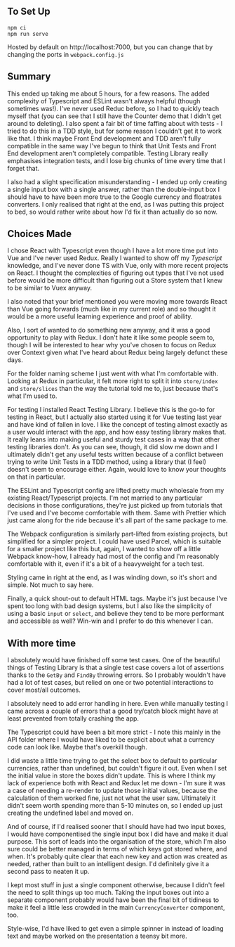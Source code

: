 ## To Set Up

```
npm ci
npm run serve
```

Hosted by default on http://localhost:7000, but you can change that by changing the ports in `webpack.config.js`

## Summary

This ended up taking me about 5 hours, for a few reasons. The added complexity of Typescript and ESLint wasn't always helpful (though sometimes was!). I've never used Reduc before, so I had to quickly teach myself that (you can see that I still have the Counter demo that I didn't get around to deleting). I also spent a fair bit of time faffing about with tests - I tried to do this in a TDD style, but for some reason I couldn't get it to work like that. I think maybe Front End development and TDD aren't fully compatible in the same way I've begun to think that Unit Tests and Front End development aren't completely compatible. Testing Library really emphasises integration tests, and I lose big chunks of time every time that I forget that.

I also had a slight specification misunderstanding - I ended up only creating a single input box with a single answer, rather than the double-input box I should have to have been more true to the Google currency and floatrates converters. I only realised that right at the end, as I was putting this project to bed, so would rather write about how I'd fix it than actually do so now.

## Choices Made

I chose React with Typescript even though I have a lot more time put into Vue and I've never used Redux. Really I wanted to show off my _Typescript_ knowledge, and I've never done TS with Vue, only with more recent projects on React. I thought the complexities of figuring out types that I've not used before would be more difficult than figuring out a Store system that I knew to be similar to Vuex anyway.

I also noted that your brief mentioned you were moving more towards React than Vue going forwards (much like in my current role) and so thought it would be a more useful learning experience and proof of ability.

Also, I sort of wanted to do something new anyway, and it was a good opportunity to play with Redux. I don't hate it like some people seem to, though I will be interested to hear why you've chosen to focus on Redux over Context given what I've heard about Redux being largely defunct these days.

For the folder naming scheme I just went with what I'm comfortable with. Looking at Redux in particular, it felt more right to split it into `store/index` and `store/slices` than the way the tutorial told me to, just because that's what I'm used to.

For testing I installed React Testing Library. I believe this is the go-to for testing in React, but I actually also started using it for Vue testing last year and have kind of fallen in love. I like the concept of testing almost exactly as a user would interact with the app, and how easy testing library makes that. It really leans into making useful and sturdy test cases in a way that other testing libraries don't. As you can see, though, it did slow me down and I ultimately didn't get any useful tests written because of a conflict between trying to write Unit Tests in a TDD method, using a library that (I feel) doesn't seem to encourage either. Again, would love to know your thoughts on that in particular.

The ESLint and Typescript config are lifted pretty much wholesale from my existing React/Typescript projects. I'm not married to any particular decisions in those configurations, they're just picked up from tutorials that I've used and I've become comfortable with them. Same with Prettier which just came along for the ride because it's all part of the same package to me.

The Webpack configuration is similarly part-lifted from existing projects, but simplified for a simpler project. I could have used Parcel, which is suitable for a smaller project like this but, again, I wanted to show off a little Webpack know-how, I already had most of the config and I'm reasonably comfortable with it, even if it's a bit of a heavyweight for a tech test.

Styling came in right at the end, as I was winding down, so it's short and simple. Not much to say here.

Finally, a quick shout-out to default HTML tags. Maybe it's just because I've spent too long with bad design systems, but I also like the simplicity of using a basic `input` or `select`, and believe they tend to be more performant and accessible as well? Win-win and I prefer to do this whenever I can.

## With more time

I absolutely would have finished off some test cases. One of the beautiful things of Testing Library is that a single test case covers a lot of assertions thanks to the `GetBy` and `FindBy` throwing errors. So I probably wouldn't have had a lot of test cases, but relied on one or two potential interactions to cover most/all outcomes.

I absolutely need to add error handling in here. Even while manually testing I came across a couple of errors that a good try/catch block might have at least prevented from totally crashing the app.

The Typescript could have been a bit more strict - I note this mainly in the API folder where I would have liked to be explicit about what a currency code can look like. Maybe that's overkill though.

I did waste a little time trying to get the select box to default to particular currencies, rather than undefined, but couldn't figure it out. Even when I set the initial value in store the boxes didn't update. This is where I think my lack of experience both with React and Redux let me down - I'm sure it was a case of needing a re-render to update those initial values, because the calculation of them worked fine, just not what the user saw. Ultimately it didn't seem worth spending more than 5-10 minutes on, so I ended up just creating the undefined label and moved on.

And of course, if I'd realised sooner that I should have had two input boxes, I would have componentised the single input box I did have and make it dual purpose. This sort of leads into the organisation of the store, which I'm also sure could be better managed in terms of which keys got stored where, and when. It's probably quite clear that each new key and action was created as needed, rather than built to an intelligent design. I'd definitely give it a second pass to neaten it up.

I kept most stuff in just a single component otherwise, because I didn't feel the need to split things up too much. Taking the input boxes out into a separate component probably would have been the final bit of tidiness to make it feel a little less crowded in the main `CurrencyConverter` component, too.

Style-wise, I'd have liked to get even a simple spinner in instead of loading text and maybe worked on the presentation a teensy bit more.


